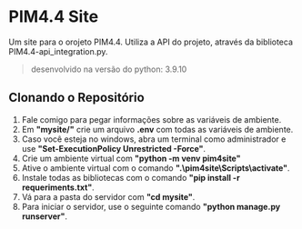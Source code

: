 # PIM4.4 Site
Um site para o orojeto PIM4.4. Utiliza a API do projeto, através da biblioteca PIM4.4-api_integration.py.
> desenvolvido na versão do python: 3.9.10

## Clonando o Repositório
1. Fale comigo para pegar informações sobre as variáveis de ambiente.
2. Em **"mysite/"** crie um arquivo **.env** com todas as variáveis de ambiente.
3. Caso você esteja no windows, abra um terminal como administrador e use **"Set-ExecutionPolicy Unrestricted -Force"**.
4. Crie um ambiente virtual com **"python -m venv pim4site"**
5. Ative o ambiente virtual com o comando **".\pim4site\Scripts\activate"**.
6. Instale todas as bibliotecas com o comando **"pip install -r requeriments.txt"**.
7. Vá para a pasta do servidor com **"cd mysite"**.
8. Para iniciar o servidor, use o seguinte comando **"python manage.py runserver"**.

